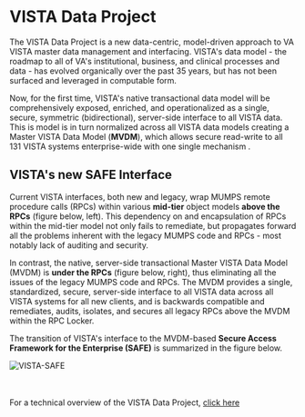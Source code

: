 # VISTA Data Project

The VISTA Data Project is a new data-centric, model-driven approach to VA VISTA master data management and interfacing.  VISTA's data model - the roadmap to all of VA's institutional, business, and clinical processes and data - has evolved organically over the past 35 years, but has not been surfaced and leveraged in computable form.  

Now, for the first time, VISTA's native transactional data model will be comprehensively exposed, enriched, and operationalized as a single, secure, symmetric (bidirectional), server-side interface to all VISTA data. This is model is in turn normalized across all VISTA data models creating a Master VISTA Data Model (__MVDM__), which allows secure read-write to all 131 VISTA systems enterprise-wide with one single mechanism .

##  VISTA's new SAFE Interface
Current VISTA interfaces, both new and legacy, wrap MUMPS remote procedure calls (RPCs) within various __mid-tier__ object models  __above the RPCs__ (figure below, left). This dependency on and encapsulation of RPCs within the mid-tier model not only fails to remediate, but propagates forward all the problems inherent with the legacy MUMPS code and RPCs - most notably lack of auditing and security.

In contrast, the native, server-side transactional Master VISTA Data Model (MVDM) is __under the RPCs__ (figure below, right), thus eliminating all the issues of the legacy MUMPS code and RPCs.  The MVDM provides a single, standardized, secure, server-side interface to all VISTA data across all VISTA systems for all new clients, and is backwards compatible and remediates, audits, isolates, and secures all legacy RPCs above the MVDM within the RPC Locker.

The transition of VISTA's interface to the MVDM-based __Secure Access Framework for the Enterprise (SAFE)__ is summarized in the figure below.


![VISTA-SAFE](https://github.com/vistadataproject/documents/blob/master/images/VISTA-SAFE-10.png)
<br><br><br>

For a technical overview of the VISTA Data Project, [click here](https://github.com/vistadataproject/documents/tree/master/Background)


